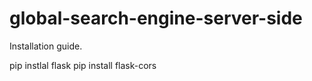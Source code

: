 # global-search-engine-server-side

Installation guide.

<!-- install python -->
<!-- install anaconda -->
<!-- need to install scrappy, refer doc >> conda install -c conda-forge scrapy -->
pip instlal flask
pip install flask-cors